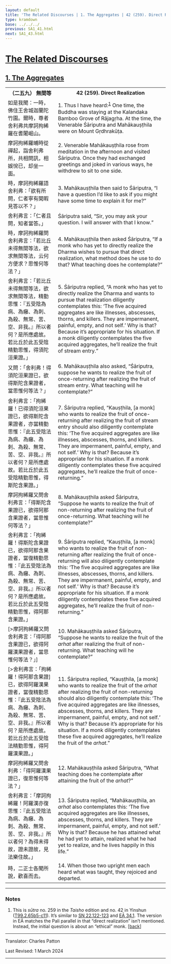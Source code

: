 ```yaml
---
layout: default
title: 'The Related Discourses | 1. The Aggregates | 42 (259). Direct Realization'
type: kramdown
base: ../../../
previous: SA1_41.html
next: SA1_43.html
---
```


<h1><a href='../index.html'>The Related Discourses</a></h1>
<h2><a href='index.html'>1. The Aggregates</a></h2>

<table class="trans">
  <th class='ch'>（二五九） 無間等</th>
  <th class='en'>42 (259). Direct Realization</th>
  <tr>
    <td title='t99.2.65b5'>如是我聞：一時，佛住王舍城迦蘭陀竹園。爾時，尊者舍利弗共摩訶拘絺羅在耆闍崛山。</td>
    <td id='p1'>1. Thus I have heard:<sup id="ref1"><a href="#n1">1</a></sup> One time, the Buddha was staying at the Kalandaka Bamboo Grove of Rājagṛha. At the time, the Venerable Śāriputra and Mahākauṣṭhila were on Mount Gṛdhrakūṭa.</td>
  </tr>
  <tr>
    <td title='t99.2.65b7'>摩訶拘絺羅晡時從禪起，詣舍利弗所，共相問訊，相娛悅已，却坐一面。</td>
    <td id='p2'>2. Venerable Mahākauṣṭhila rose from meditation in the afternoon and visited Śāriputra. Once they had exchanged greetings and joked in various ways, he withdrew to sit to one side.</td>
  </tr>
  <tr>
    <td title='t99.2.65b8'>時，摩訶拘絺羅語舍利弗：「欲有所問，仁者寧有閑暇見答以不？」</td>
    <td id='p3'>3. Mahākauṣṭhila then said to Śāriputra, “I have a question I’d like to ask if you might have some time to explain it for me?”</td>
  </tr>
  <tr>
    <td title='t99.2.65b10'>舍利弗言：「仁者且問，知者當答。」</td>
    <td>Śāriputra said, “Sir, you may ask your question. I will answer with that I know.”</td>
  </tr>
  <tr>
    <td title='t99.2.65b11'>時，摩訶拘絺羅問舍利弗言：「若比丘未得無間等法，欲求無間等法，云何方便求？思惟何等法？」</td>
    <td id='p4'>4. Mahākauṣṭhila then asked Śāriputra, “If a monk who has yet to directly realize the Dharma wishes to pursue that direct realization, what method does he use to do that? What teaching does he contemplate?”</td>
  </tr>
  <tr>
    <td title='t99.2.65b13'>舍利弗言：「若比丘未得無間等法，欲求無間等法，精勤思惟：『五受陰為病、為癰、為刺、為殺、無常、苦、空、非我。』所以者何？是所應處故。若比丘於此五受陰精勤思惟，得須陀洹果證。」</td>
    <td id='p5'>5. Śāriputra replied, “A monk who has yet to directly realize the Dharma and wants to pursue that realization diligently contemplates this: ‘The five acquired aggregates are like illnesses, abscesses, thorns, and killers. They are impermanent, painful, empty, and not self.’ Why is that? Because it’s appropriate for his situation. If a monk diligently contemplates the five acquired aggregates, he’ll realize the fruit of stream entry.”</td>
  </tr>
  <tr>
    <td title='t99.2.65b17'>又問：「舍利弗！得須陀洹果證已，欲得斯陀含果證者，當思惟何等法？」</td>
    <td id='p6'>6. Mahākauṣṭhila also asked, “Śāriputra, suppose he wants to realize the fruit of once-returning after realizing the fruit of stream entry. What teaching will he contemplate?”</td>
  </tr>
  <tr>
    <td title='t99.2.65b19'>舍利弗言：「拘絺羅！已得須陀洹果證已，欲得斯陀含果證者，亦當精勤思惟：『此五受陰法為病、為癰、為刺、為殺、無常、苦、空、非我。』所以者何？是所應處故。若比丘於此五受陰精勤思惟，得斯陀含果證。」</td>
    <td id='p7'>7. Śāriputra replied, “Kauṣṭhila, [a monk] who wants to realize the fruit of once-returning after realizing the fruit of stream entry should also diligently contemplate this: ‘The five acquired aggregates are like illnesses, abscesses, thorns, and killers. They are impermanent, painful, empty, and not self.’ Why is that? Because it’s appropriate for his situation. If a monk diligently contemplates these five acquired aggregates, he’ll realize the fruit of once-returning.”</td>
  </tr>
  <tr>
    <td title='t99.2.65b24'>摩訶拘絺羅又問舍利弗言：「得斯陀含果證已，欲得阿那含果證者，當思惟何等法？」</td>
    <td id='p8'>8. Mahākauṣṭhila asked Śāriputra, “Suppose he wants to realize the fruit of non-returning after realizing the fruit of once-returning. What teaching will he contemplate?”</td>
  </tr>
  <tr>
    <td title='t99.2.65b26'>舍利弗言：「拘絺羅！得斯陀含果證已，欲得阿那含果證者，當復精勤思惟：『此五受陰法為病、為癰、為刺、為殺、無常、苦、空、非我。』所以者何？是所應處故。若比丘於此五受陰精勤思惟，得阿那含果證。」</td>
    <td id='p9'>9. Śāriputra replied, “Kauṣṭhila, [a monk] who wants to realize the fruit of non-returning after realizing the fruit of once-returning will also diligently contemplate this: ‘The five acquired aggregates are like illnesses, abscesses, thorns, and killers. They are impermanent, painful, empty, and not self.’ Why is that? Because it’s appropriate for his situation. If a monk diligently contemplates these five acquired aggregates, he’ll realize the fruit of non-returning.”</td>
  </tr>
  <tr>
    <td title='t99.2.65c1'>[>摩訶拘絺羅又問舍利弗言：「得阿那含果證已，欲得阿羅漢果證者，當思惟何等法？」]</td>
    <td id='p10'>10. Mahākauṣṭhila asked Śāriputra, “Suppose he wants to realize the fruit of the <em>arhat</em> after realizing the fruit of non-returning. What teaching will he contemplate?”</td>
  </tr>
  <tr>
    <td title='t99.2.65c1'>[>舍利弗言：「拘絺羅！得阿那含果證]已，欲得阿羅漢果證者，當復精勤思惟：『此五受陰法為病、為癰、為刺、為殺、無常、苦、空、非我。』所以者何？是所應處故。若比丘於此五受陰法精勤思惟，得阿羅漢果證。」</td>
    <td id='p11'>11. Śāriputra replied, “Kauṣṭhila, [a monk] who wants to realize the fruit of the <em>arhat</em> after realizing the fruit of non-returning should also diligently contemplate this: ‘The five acquired aggregates are like illnesses, abscesses, thorns, and killers. They are impermanent, painful, empty, and not self.’ Why is that? Because it’s appropriate for his situation. If a monk diligently contemplates these five acquired aggregates, he’ll realize the fruit of the <em>arhat</em>.”</td>
  </tr>
  <tr>
    <td title='t99.2.65c5'>摩訶拘絺羅又問舍利弗：「得阿羅漢果證已，復思惟何等法？」</td>
    <td id='p12'>12. Mahākauṣṭhila asked Śāriputra, “What teaching does he contemplate after attaining the fruit of the <em>arhat</em>?”</td>
  </tr>
  <tr>
    <td title='t99.2.65c7'>舍利弗言：「摩訶拘絺羅！阿羅漢亦復思惟：『此五受陰法為病、為癰、為刺、為殺、無常、苦、空、非我。』所以者何？為得未得故，證未證故，見法樂住故。」</td>
    <td id='p13'>13. Śāriputra replied, “Mahākauṣṭhila, an <em>arhat</em> also contemplates this: ‘The five acquired aggregates are like illnesses, abscesses, thorns, and killers. They are impermanent, painful, empty, and not self.’ Why is that? Because he has attained what he had yet to attain, realized what he had yet to realize, and he lives happily in this life.”</td>
  </tr>
  <tr>
    <td title='t99.2.65c10'>時，二正士各聞所說，歡喜而去。</td>
    <td id='p14'>14. When those two upright men each heard what was taught, they rejoiced and departed.</td>
  </tr>
</table>

<hr/>

<h3 id="notes">Notes</h3>

<ol>
<li id="n1">This is <em>sūtra</em> no. 259 in the <cite>Taisho</cite> edition and no. 42 in Yinshun (<a href="https://cbetaonline.dila.edu.tw/zh/T02n0099_p0065b05" target="_blank">T99.2.65b5-c11</a>). It’s similar to <a href="https://suttacentral.net/sn22.122" target="_blank">SN 22.122-123</a> and <a href="https://suttacentral.net/ea34.1" target="_blank">EĀ 34.1</a>. The version in EĀ matches the Pali parallel in that “direct realization” isn’t mentioned. Instead, the initial question is about an “ethical” monk. [<a href="#ref1">back</a>]</li>
</ol>
<hr/>

<p class="translator">Translator: Charles Patton</p>
<p class='revised'>Last Revised: 1 March 2024</p>

<hr/>